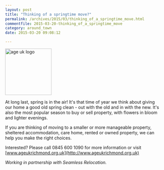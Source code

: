 ```yaml
---
layout: post
title: "Thinking of a springtime move?"
permalink: /archives/2015/03/thinking_of_a_springtime_move.html
commentfile: 2015-03-20-thinking_of_a_springtime_move
category: around_town
date: 2015-03-20 09:08:12

---
```


<img alt="age uk logo" src="/assets/images/2015/Age_UK_Richmond_upon_Thames_Logo_RGB.png" width="150"  class="right" />

At long last, spring is in the air! It's that time of year we think about giving our home a good old spring clean - out with the old and in with the new. It's also the most popular season to buy or sell property, with flowers in bloom and lighter evenings.

If you are thinking of moving to a smaller or more manageable property, sheltered accommodation, care home, rented or owned property, we can help you make the right choices.

Interested? Please&nbsp;call&nbsp;0845 600 1090 for more information or visit [www.ageukrichmond.org.uk](http://www.ageukrichmond.org.uk)

*Working in partnership with Seamless Relocation.*
